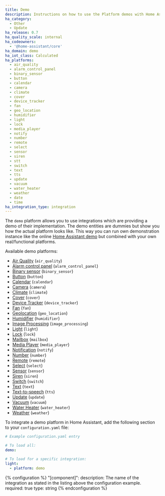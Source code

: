 ```yaml
---
title: Demo
description: Instructions on how to use the Platform demos with Home Assistant.
ha_category:
  - Other
  - Update
ha_release: 0.7
ha_quality_scale: internal
ha_codeowners:
  - '@home-assistant/core'
ha_domain: demo
ha_iot_class: Calculated
ha_platforms:
  - air_quality
  - alarm_control_panel
  - binary_sensor
  - button
  - calendar
  - camera
  - climate
  - cover
  - device_tracker
  - fan
  - geo_location
  - humidifier
  - light
  - lock
  - media_player
  - notify
  - number
  - remote
  - select
  - sensor
  - siren
  - stt
  - switch
  - text
  - tts
  - update
  - vacuum
  - water_heater
  - weather
  - date
  - time
ha_integration_type: integration
---
```


The `demo` platform allows you to use integrations which are providing a demo of their implementation. The demo entities are dummies but show you how the actual platform looks like. This way you can run own demonstration instance like the online [Home Assistant demo](/demo/) but combined with your own real/functional platforms.

Available demo platforms:

- [Air Quality](/integrations/air_quality/) (`air_quality`)
- [Alarm control panel](/integrations/alarm_control_panel/) (`alarm_control_panel`)
- [Binary sensor](/integrations/binary_sensor/) (`binary_sensor`)
- [Button](/integrations/button/) (`button`)
- [Calendar](/integrations/calendar/) (`calendar`)
- [Camera](/integrations/camera/) (`camera`)
- [Climate](/integrations/climate/) (`climate`)
- [Cover](/integrations/cover/) (`cover`)
- [Device Tracker](/integrations/device_tracker/) (`device_tracker`)
- [Fan](/integrations/fan/) (`fan`)
- [Geolocation](/integrations/geo_location/) (`geo_location`)
- [Humidifier](/integrations/humidifier/) (`humidifier`)
- [Image Processing](/integrations/image_processing/) (`image_processing`)
- [Light](/integrations/light/) (`light`)
- [Lock](/integrations/lock/) (`lock`)
- [Mailbox](/integrations/mailbox/) (`mailbox`)
- [Media Player](/integrations/media_player/) (`media_player`)
- [Notification](/integrations/notify/) (`notify`)
- [Number](/integrations/number/) (`number`)
- [Remote](/integrations/remote/) (`remote`)
- [Select](/integrations/select/) (`select`)
- [Sensor](/integrations/sensor/) (`sensor`)
- [Siren](/integrations/siren/) (`siren`)
- [Switch](/integrations/switch/) (`switch`)
- [Text](/integrations/text/) (`text`)
- [Text-to-speech](/integrations/tts/) (`tts`)
- [Update](/integrations/update/) (`update`)
- [Vacuum](/integrations/vacuum/) (`vacuum`)
- [Water Heater](/integrations/water_heater/) (`water_heater`)
- [Weather](/integrations/weather/) (`weather`)

To integrate a demo platform in Home Assistant, add the following section to your `configuration.yaml` file:

```yaml
# Example configuration.yaml entry

# To load all:
demo:

# To load for a specific integration:
light:
  - platform: demo
```

{% configuration %}
"[component]":
  description: The name of the integration as stated in the listing above the configuration example.
  required: true
  type: string
{% endconfiguration %}
